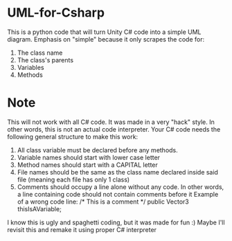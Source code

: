 # UML-for-Csharp
This is a python code that will turn Unity C# code into a simple UML diagram.
Emphasis on "simple" because it only scrapes the code for:
1. The class name
2. The class's parents
3. Variables
4. Methods

# Note
This will not work with all C# code. It was made in a very "hack" style.
In other words, this is not an actual code interpreter. Your C# code needs the following general structure to make this work:

1. All class variable must be declared before any methods.
2. Variable names should start with lower case letter
3. Method names should start with a CAPITAL letter
4. File names should be the same as the class name declared inside said file (meaning each file has only 1 class)
5. Comments should occupy a line alone without any code. In other words, a line containing code should not contain comments before it
    Example of a wrong code line: /* This is a comment */ public Vector3 thisIsAVariable;

I know this is ugly and spaghetti coding, but it was made for fun :)
Maybe I'll revisit this and remake it using proper C# interpreter
